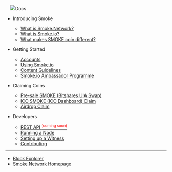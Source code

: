 

<img style="max-width:200px; margin-left:15px" src='/_media/smoke.svg' /><span>Docs</span>




* Introducing Smoke

  * [What is Smoke.Network?](whatissmokenetwork.md)
  * [What is Smoke.io?](whatissmokeio.md)
  * [What makes SMOKE coin different?](smokecoindifferent.md)

* Getting Started

  * [Accounts](accounts.md)
  * [Using Smoke.io](usingsmokeio.md)
  * [Content Guidelines](contentguidelines.md)
  * [Smoke.io Ambassador Programme](ambassadorprogramme.md)

* Claiming Coins

  * [Pre-sale SMOKE (Bitshares UIA Swap)](bitsharesclaim.md)
  * [ICO SMOKE (ICO Dashboard) Claim](icoclaim.md)
  * [Airdrop Claim](airdropclaim.md)

* Developers

  * [REST API <sup style="color:red">(coming soon)<sup>](restapi.md)
  * [Running a Node](node.md)
  * [Setting up a Witness](witness.md)
  * [Contributing](contributing.md)

---

* [Block Explorer](https://explore.smoke.io)
* [Smoke Network Homepage](https://smoke.network)
